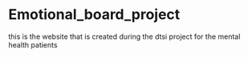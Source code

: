 # Emotional_board_project
this is the website that is created during the dtsi project for the mental health patients
